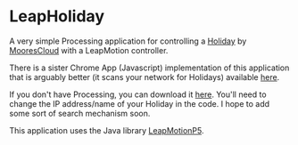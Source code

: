 LeapHoliday
===========

A very simple Processing application for controlling a <a href="http://moorescloud.com/">Holiday</a> by <a href="https://github.com/moorescloud/">MooresCloud</a> with a LeapMotion controller.

There is a sister Chrome App (Javascript) implementation of this application that is arguably better (it scans your network for Holidays) available <a href="https://github.com/shoerust/LeapHolidayJS">here</a>.

If you don't have Processing, you can download it <a href="http://www.processing.org/download/">here</a>. You'll need to change the IP address/name of your Holiday in the code. I hope to add some sort of search mechanism soon.

This application uses the Java library <a href="https://github.com/mrzl/LeapMotionP5">LeapMotionP5</a>.
